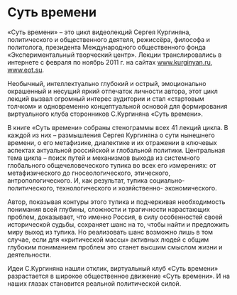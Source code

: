 # Суть времени

«Суть времени» – это цикл видеолекций Сергея Кургиняна, политического и общественного деятеля, режиссёра, философа и политолога, президента Международного общественного фонда «Экспериментальный творческий центр». Лекции транслировались в интернете с февраля по ноябрь 2011 г. на сайтах www.kurginyan.ru, www.eot.su.

Необычный, интеллектуально глубокий и острый, эмоционально окрашенный и несущий яркий отпечаток личности автора, этот цикл лекций вызвал огромный интерес аудитории и стал «стартовым толчком» и одновременно концептуальной основой для формирования виртуального клуба сторонников С.Кургиняна «Суть времени».

В книге «Суть времени» собраны стенограммы всех 41 лекций цикла. В каждой из них – размышления Сергея Кургиняна о сути нынешнего времени, о его метафизике, диалектике и их отражении в ключевых аспектах актуальной российской и глобальной политики. Центральная тема цикла – поиск путей и механизмов выхода из системного глобального общечеловеческого тупика во всех его измерениях: от метафизического до гносеологического, этического, антропологического. И, как результат, тупика социально-политического, технологического и хозяйственно- экономического.

Автор, показывая контуры этого тупика и подчеркивая необходимость понимания всей глубины, сложности и трагичности нарастающих проблем, доказывает, что именно Россия, в силу особенностей своей исторической судьбы, сохраняет шанс на то, чтобы найти и предложить миру выход из тупика. Но реализовать шанс возможно лишь в том случае, если для «критической массы» активных людей с общим глубоким пониманием проблем это станет высшим смыслом жизни и деятельности.

Идеи С.Кургиняна нашли отклик, виртуальный клуб «Суть времени» разрастается в широкое общественное движение «Суть времени». И на наших глазах становится реальной политической силой.

